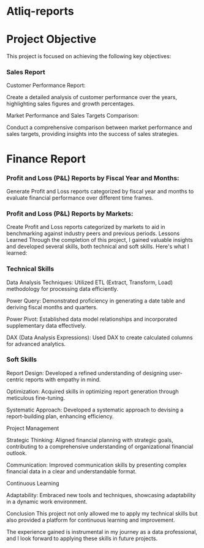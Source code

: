 # Atliq-reports
# Project Objective
This project is focused on achieving the following key objectives:

### Sales Report
Customer Performance Report:

Create a detailed analysis of customer performance over the years, highlighting sales figures and growth percentages.

Market Performance and Sales Targets Comparison:

Conduct a comprehensive comparison between market performance and sales targets, providing insights into the success of sales strategies.
# Finance Report
### Profit and Loss (P&L) Reports by Fiscal Year and Months:

Generate Profit and Loss reports categorized by fiscal year and months to evaluate financial performance over different time frames.

### Profit and Loss (P&L) Reports by Markets:

Create Profit and Loss reports categorized by markets to aid in benchmarking against industry peers and previous periods.
Lessons Learned
Through the completion of this project, I gained valuable insights and developed several skills, both technical and soft skills. Here's what I learned:

### Technical Skills
Data Analysis Techniques: Utilized ETL (Extract, Transform, Load) methodology for processing data efficiently.

Power Query: Demonstrated proficiency in generating a date table and deriving fiscal months and quarters.

Power Pivot: Established data model relationships and incorporated supplementary data effectively.

DAX (Data Analysis Expressions): Used DAX to create calculated columns for advanced analytics.

### Soft Skills
Report Design: Developed a refined understanding of designing user-centric reports with empathy in mind.

Optimization: Acquired skills in optimizing report generation through meticulous fine-tuning.

Systematic Approach: Developed a systematic approach to devising a report-building plan, enhancing efficiency.

Project Management

Strategic Thinking: Aligned financial planning with strategic goals, contributing to a comprehensive understanding of organizational financial outlook.

Communication: Improved communication skills by presenting complex financial data in a clear and understandable format.

Continuous Learning

Adaptability: Embraced new tools and techniques, showcasing adaptability in a dynamic work environment.

Conclusion
This project not only allowed me to apply my technical skills but also provided a platform for continuous learning and improvement.

The experience gained is instrumental in my journey as a data professional, and I look forward to applying these skills in future projects.
